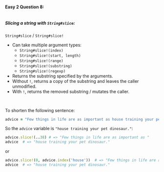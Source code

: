 #### Easy 2 Question 8:<br><br>

##### Slicing a string with `String#slice`:

`String#slice` / `String#slice!`
- Can take multiple argument types:
	- `String#slice!(index)`
	- `String#slice!(start, length)`
	- `String#slice!(range)`
	- `String#slice!(substring)`
	- `String#slice!(regexp)`
- Returns the substring specified by the arguments.
- Without `!`, returns a copy of the substring and leaves the caller unmodified.
- With `!`, returns the removed substring / mutates the caller.

<br>

To shorten the following sentence:
```Ruby
advice = "Few things in life are as important as house training your pet dinosaur."
```

So the `advice` variable is `"house training your pet dinosaur."`:
```Ruby
advice.slice!(..38)	# => "Few things in life are as important as "
advice	# => "house training your pet dinosaur."
```
or
```Ruby
advice.slice!(0, advice.index('house'))  # => "Few things in life are as important as "
advice	# => "house training your pet dinosaur."
```

